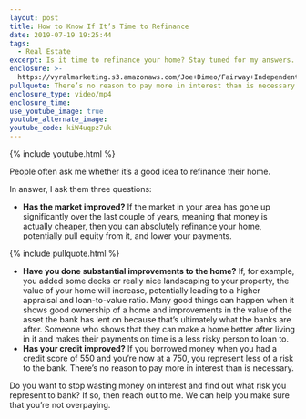 ```yaml
---
layout: post
title: How to Know If It’s Time to Refinance
date: 2019-07-19 19:25:44
tags:
  - Real Estate
excerpt: Is it time to refinance your home? Stay tuned for my answers.
enclosure: >-
  https://vyralmarketing.s3.amazonaws.com/Joe+Dimeo/Fairway+Independent+Mortgage+Corporation+-+Joe+Dimeo+_+How+to+Know+If+Its+Time+to+Refinance.mp4
pullquote: There’s no reason to pay more in interest than is necessary.
enclosure_type: video/mp4
enclosure_time:
use_youtube_image: true
youtube_alternate_image:
youtube_code: kiW4uqpz7uk
---
```


{% include youtube.html %}

People often ask me whether it’s a good idea to refinance their home.

In answer, I ask them three questions:

* **Has the market improved?** If the market in your area has gone up significantly over the last couple of years, meaning that money is actually cheaper, then you can absolutely refinance your home, potentially pull equity from it, and lower your payments.

{% include pullquote.html %}

* **Have you done substantial improvements to the home?** If, for example, you added some decks or really nice landscaping to your property, the value of your home will increase, potentially leading to a higher appraisal and loan-to-value ratio. Many good things can happen when it shows good ownership of a home and improvements in the value of the asset the bank has lent on because that’s ultimately what the banks are after. Someone who shows that they can make a home better after living in it and makes their payments on time is a less risky person to loan to.
* **Has your credit improved?** If you borrowed money when you had a credit score of 550 and you’re now at a 750, you represent less of a risk to the bank. There’s no reason to pay more in interest than is necessary.

Do you want to stop wasting money on interest and find out what risk you represent to bank? If so, then reach out to me. We can help you make sure that you’re not overpaying.<br>&nbsp;